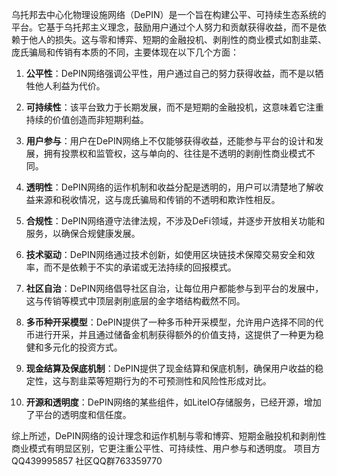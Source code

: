 乌托邦去中心化物理设施网络（DePIN）是一个旨在构建公平、可持续生态系统的平台。它基于乌托邦主义理念，鼓励用户通过个人努力和贡献获得收益，而不是依赖于他人的损失。这与零和博弈、短期的金融投机、剥削性的商业模式如割韭菜、庞氏骗局和传销有本质的不同，主要体现在以下几个方面：

1. **公平性**：DePIN网络强调公平性，用户通过自己的努力获得收益，而不是以牺牲他人利益为代价。

2. **可持续性**：该平台致力于长期发展，而不是短期的金融投机，这意味着它注重持续的价值创造而非短期利益。

3. **用户参与**：用户在DePIN网络上不仅能够获得收益，还能参与平台的设计和发展，拥有投票权和监管权，这与单向的、往往是不透明的剥削性商业模式不同。

4. **透明性**：DePIN网络的运作机制和收益分配是透明的，用户可以清楚地了解收益来源和税收情况，这与庞氏骗局和传销的不透明和欺诈性相反。

5. **合规性**：DePIN网络遵守法律法规，不涉及DeFi领域，并逐步开放相关功能和服务，以确保合规健康发展。

6. **技术驱动**：DePIN网络通过技术创新，如使用区块链技术保障交易安全和效率，而不是依赖于不实的承诺或无法持续的回报模式。

7. **社区自治**：DePIN网络倡导社区自治，让每位用户都能参与到平台的发展中，这与传销等模式中顶层剥削底层的金字塔结构截然不同。

8. **多币种开采模型**：DePIN提供了一种多币种开采模型，允许用户选择不同的代币进行开采，并且通过储备金机制获得额外的价值支持，这提供了一种更为稳健和多元化的投资方式。

9. **现金结算及保底机制**：DePIN提供了现金结算和保底机制，确保用户收益的稳定性，这与割韭菜等短期行为的不可预测性和风险性形成对比。

10. **开源和透明度**：DePIN网络的某些组件，如LiteIO存储服务，已经开源，增加了平台的透明度和信任度。

综上所述，DePIN网络的设计理念和运作机制与零和博弈、短期金融投机和剥削性商业模式有明显区别，它更注重公平性、可持续性、用户参与和透明度。
项目方QQ439995857
社区QQ群763359770
